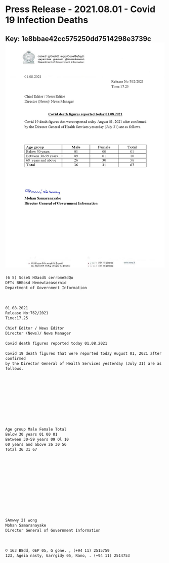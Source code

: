 # Press Release - 2021.08.01 - Covid 19 Infection Deaths 
Key: 1e8bbae42cc575250dd7514298e3739c 
![img](img/1e8bbae42cc575250dd7514298e3739c.jpg)
---
```
(6 S) ScseS HOasdS cerrbmeSdQo
DFTs BHEosd Henewtaeasernid
Department of Government Information

 

01.08.2021
Release No:762/2021
Time:17.25

Chief Editor / News Editor
Director (News)/ News Manager

Covid death figures reported today 01.08.2021

Covid 19 death figures that were reported today August 01, 2021 after confirmed
by the Director General of Health Services yesterday (July 31) are as follows.

 

 

 

 

 

Age group Male Female Total
Below 30 years 01 00 01
Between 30-59 years 09 Ol 10
60 years and above 26 30 56
Total 36 31 67

 

 

 

 

 

 

SAmwwy 2) wong
Mohan Samaranayake
Director General of Government Information

 

© 163 B8dd, OEP 05, G gone. , (+94 11) 2515759
123, Ageia nasty, Garrgidy 05, Rano, . (+94 11) 2514753

```
